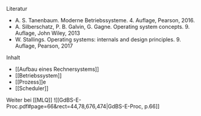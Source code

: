Literatur
- A. S. Tanenbaum. Moderne Betriebssysteme. 4. Auflage, Pearson, 2016.
- A. Silberschatz, P. B. Galvin, G. Gagne. Operating system concepts. 9. Auflage, John Wiley, 2013
- W. Stallings. Operating systems: internals and design principles. 9. Auflage, Pearson, 2017

Inhalt
- [[Aufbau eines Rechnersystems]]
- [[Betriebssystem]]
- [[Prozess]]e
- [[Scheduler]]

Weiter bei [[MLQ]]
![[GdBS-E-Proc.pdf#page=66&rect=44,78,676,474|GdBS-E-Proc, p.66]]


